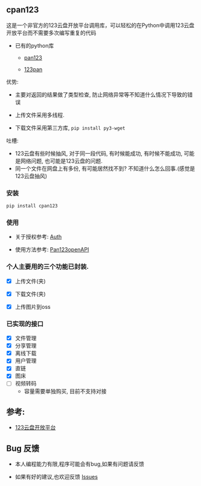 
## cpan123

这是一个非官方的123云盘开放平台调用库，可以轻松的在Python中调用123云盘开放平台而不需要多次编写重复的代码


- 已有的python库

    - [pan123](https://pypi.org/project/pan123/)

    - [123pan](https://github.com/wojiaoyishang/123pan)

优势:

- 主要对返回的结果做了类型检查, 防止网络异常等不知道什么情况下导致的错误

- 上传文件采用多线程.

- 下载文件采用第三方库, `pip install py3-wget`

吐槽:

- 123云盘有些时候抽风, 对于同一段代码, 有时候能成功, 有时候不能成功, 可能是网络问题, 也可能是123云盘的问题.
- 同一个文件在网盘上有多份, 有可能居然找不到? 不知道什么怎么回事.(感觉是123云盘抽风)


### 安装
```bash
pip install cpan123
```

### 使用

- 关于授权参考: [Auth](./more/auth.md)

- 使用方法参考: [Pan123openAPI](./more/pan.md)


### 个人主要用的三个功能已封装.

- [x] 上传文件(夹)
- [x] 下载文件(夹)
- [x] 上传图片到oss


### 已实现的接口

- [x] 文件管理
- [x] 分享管理
- [x] 离线下载
- [x] 用户管理
- [x] 直链
- [x] 图床
- [ ] 视频转码
    - 容量需要单独购买, 目前不支持对接



## 参考: 

- [123云盘开放平台](https://123yunpan.yuque.com/org-wiki-123yunpan-muaork/cr6ced/ppsuasz6rpioqbyt)


## Bug 反馈

- 本人编程能力有限,程序可能会有bug,如果有问题请反馈

- 如果有好的建议,也欢迎反馈 [Issues](https://github.com/zoushucai/cpan123/issues)


